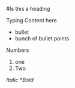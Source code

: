  #Is this a heading

Typing Content here

- bullet
- bunch of bullet points

Numbers
1. one
2. Two



*Italic*
**Bold*